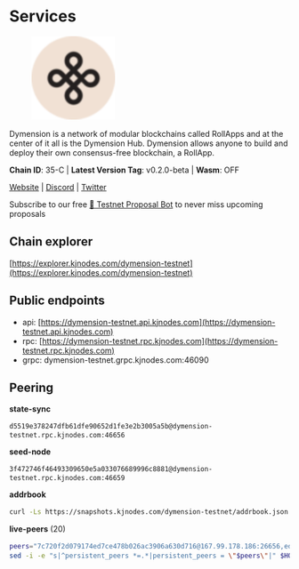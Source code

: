 # Services

<figure><img src="https://raw.githubusercontent.com/kj89/cosmos-images/main/logos/dymension.png" width="150" alt=""><figcaption></figcaption></figure>

Dymension is a network of modular blockchains called RollApps  and at the center of it all is the Dymension Hub. Dymension  allows anyone to build and deploy their own consensus-free blockchain, a RollApp.

**Chain ID**: 35-C | **Latest Version Tag**: v0.2.0-beta | **Wasm**: OFF

[Website](https://dymension.xyz/) | [Discord](https://discord.gg/dymension) | [Twitter](https://twitter.com/dymensionXYZ)



Subscribe to our free [🤖 Testnet Proposal Bot](https://t.me/kjnodes_testnet_proposal_bot) to never miss upcoming proposals


## Chain explorer
[https://explorer.kjnodes.com/dymension-testnet](https://explorer.kjnodes.com/dymension-testnet)

## Public endpoints

* api: [https://dymension-testnet.api.kjnodes.com](https://dymension-testnet.api.kjnodes.com)
* rpc: [https://dymension-testnet.rpc.kjnodes.com](https://dymension-testnet.rpc.kjnodes.com)
* grpc: dymension-testnet.grpc.kjnodes.com:46090

## Peering

**state-sync**

```text
d5519e378247dfb61dfe90652d1fe3e2b3005a5b@dymension-testnet.rpc.kjnodes.com:46656
```

**seed-node**

```text
3f472746f46493309650e5a033076689996c8881@dymension-testnet.rpc.kjnodes.com:46659
```

**addrbook**
```bash
curl -Ls https://snapshots.kjnodes.com/dymension-testnet/addrbook.json > $HOME/.dymension/config/addrbook.json
```

**live-peers** (20)
```bash
peers="7c720f2d079174ed7ce478b026ac3906a630d716@167.99.178.186:26656,ed26b4f13a7f388064aa89e5d6419b0e78e3e94e@209.126.81.190:26656,747d05bfe9f3e0c2e0462ac351c577699e1d9b8c@207.244.244.194:26656,d5519e378247dfb61dfe90652d1fe3e2b3005a5b@65.109.68.190:46656,af97c76448e6a5d7671c6523f38fc48cc7273da7@217.76.59.46:26656,ee2fa87279bc626f9c979093389bd1d6568d96ff@65.109.37.228:36656,77c42c2b2702437981976f7a648c26cd37911f7b@65.108.9.230:46656,48ea1c8c62e9eb193a317096339b22f4a4452c8c@185.144.99.22:26656,07aa2f136bab33435df2ed64ba524b0ce19ec9d8@31.220.90.150:26656,8f84d324a2d266e612d06db4a793b0d001ee62a0@38.146.3.200:20556,cffb2a5e8fe08ba5ce46a8f56a4a1cdf636cbf8e@5.231.205.142:26656,0d30a0790a216d01c9759ab48192d9154381e6c0@136.243.88.91:3240,0996622e0d51b51cdfb2e8bed752968693f87e10@109.205.180.254:26656,617214edc6dbd3d82765d66767ca56deb9660851@134.209.21.58:26656,7fc44e2651006fb2ddb4a56132e738da2845715f@65.108.6.45:61256,c1008d2d05c56254e95d19ab7e9fe459dad2de3d@159.223.57.238:26656,e678f78d3250fef1e6e0afcdb1ebdc5fe0d7138c@5.161.76.147:46656,ec843a4aea197837c13f13612a525bd7377443b1@167.235.250.107:26656,a85420b25181bdb9b3a38741c48dafd5fb3b922f@209.34.206.42:26656,4c25618c9465c0aaea91d936be446d5db04be3d1@195.201.237.185:46656"
sed -i -e "s|^persistent_peers *=.*|persistent_peers = \"$peers\"|" $HOME/.dymension/config/config.toml
```
